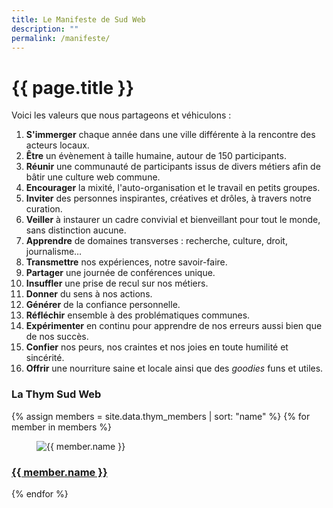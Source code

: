 ```yaml
---
title: Le Manifeste de Sud Web
description: ""
permalink: /manifeste/
---
```


<div class="thanks-banner"></div>

<div class="wrapper" markdown="1">

# {{ page.title }}

Voici les valeurs que nous partageons et véhiculons :

1. **S'immerger** chaque année dans une ville différente à la rencontre des acteurs locaux.
2. **Être** un évènement à taille humaine, autour de 150 participants.
3. **Réunir** une communauté de participants issus de divers métiers afin de bâtir une culture web commune.
4. **Encourager** la mixité, l'auto-organisation et le travail en petits groupes.
5. **Inviter** des personnes inspirantes, créatives et drôles, à travers notre curation.
6. **Veiller** à instaurer un cadre convivial et bienveillant pour tout le monde, sans distinction aucune.
7. **Apprendre** de domaines transverses : recherche, culture, droit, journalisme…
8. **Transmettre** nos expériences, notre savoir-faire.
9. **Partager** une journée de conférences unique.
10. **Insuffler** une prise de recul sur nos métiers.
11. **Donner** du sens à nos actions.
12. **Générer** de la confiance personnelle.
13. **Réfléchir** ensemble à des problématiques communes.
14. **Expérimenter** en continu pour apprendre de nos erreurs aussi bien que de nos succès.
15. **Confier** nos peurs, nos craintes et nos joies en toute humilité et sincérité.
16. **Offrir** une nourriture saine et locale ainsi que des <i lang="en">goodies</i> funs et utiles.


### La Thym Sud Web

<div class="grid-4 text-center">
  {% assign members = site.data.thym_members | sort: "name" %}
  {% for member in members %}
  <section class="attendee">
    <figure class="attendee-avatar"><img class="lozad" src="https://twitter.com/{{ member.twitter }}/profile_image?size=bigger" data-src="https://twitter.com/{{ member.twitter }}/profile_image?size=original" alt="{{ member.name }}">
    </figure>
    <h3 class="attendee-name"><a href="https://twitter.com/{{ member.twitter }}">{{ member.name }}</a></h3>
  </section>
  {% endfor %}
</div>

</div>
